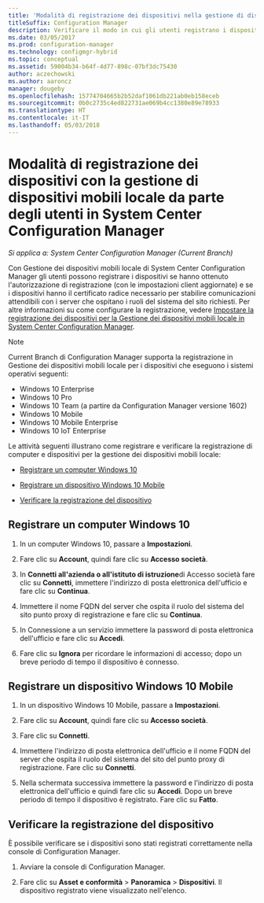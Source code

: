 ```yaml
---
title: 'Modalità di registrazione dei dispositivi nella gestione di dispositivi mobili locale '
titleSuffix: Configuration Manager
description: Verificare il modo in cui gli utenti registrano i dispositivi con la gestione dei dispositivi mobili locale in System Center Configuration Manager.
ms.date: 03/05/2017
ms.prod: configuration-manager
ms.technology: configmgr-hybrid
ms.topic: conceptual
ms.assetid: 59004b34-b64f-4d77-898c-07bf3dc75430
author: aczechowski
ms.author: aaroncz
manager: dougeby
ms.openlocfilehash: 15774704665b2b52daf1061db221ab0eb158eceb
ms.sourcegitcommit: 0b0c2735c4ed822731ae069b4cc1380e89e78933
ms.translationtype: HT
ms.contentlocale: it-IT
ms.lasthandoff: 05/03/2018
---
```

# <a name="how-users-enroll-devices-with-on-premises-mobile-device-management-in-system-center-configuration-manager"></a>Modalità di registrazione dei dispositivi con la gestione di dispositivi mobili locale da parte degli utenti in System Center Configuration Manager

*Si applica a: System Center Configuration Manager (Current Branch)*

Con Gestione dei dispositivi mobili locale di System Center Configuration Manager gli utenti possono registrare i dispositivi se hanno ottenuto l'autorizzazione di registrazione (con le impostazioni client aggiornate) e se i dispositivi hanno il certificato radice necessario per stabilire comunicazioni attendibili con i server che ospitano i ruoli del sistema del sito richiesti. Per altre informazioni su come configurare la registrazione, vedere [Impostare la registrazione dei dispositivi per la Gestione dei dispositivi mobili locale in System Center Configuration Manager](../../mdm/get-started/set-up-device-enrollment-on-premises-mdm.md).  

> [!NOTE]  
>  Current Branch di Configuration Manager supporta la registrazione in Gestione dei dispositivi mobili locale per i dispositivi che eseguono i sistemi operativi seguenti:  
>   
> -  Windows 10 Enterprise  
> -   Windows 10 Pro  
> -   Windows 10 Team \(a partire da Configuration Manager versione 1602\)  
> -   Windows 10 Mobile  
> -   Windows 10 Mobile Enterprise
> -   Windows 10 IoT Enterprise   

Le attività seguenti illustrano come registrare e verificare la registrazione di computer e dispositivi per la gestione dei dispositivi mobili locale:  

-   [Registrare un computer Windows 10](#bkmk_enrollDesk)  

-   [Registrare un dispositivo Windows 10 Mobile](#bkmk_enrollMob)  

-   [Verificare la registrazione del dispositivo](#bkmk_verify)  

##  <a name="bkmk_enrollDesk"></a> Registrare un computer Windows 10  

1.  In un computer Windows 10, passare a **Impostazioni**.  

2.  Fare clic su **Account**, quindi fare clic su **Accesso società**.  

3.  In **Connetti all'azienda o all'istituto di istruzione**di Accesso società fare clic su **Connetti**, immettere l'indirizzo di posta elettronica dell'ufficio e fare clic su **Continua**.  

4.  Immettere il nome FQDN del server che ospita il ruolo del sistema del sito punto proxy di registrazione e fare clic su **Continua**.  

5.  In Connessione a un servizio immettere la password di posta elettronica dell'ufficio e fare clic su **Accedi**.  

6.  Fare clic su **Ignora** per ricordare le informazioni di accesso; dopo un breve periodo di tempo il dispositivo è connesso.  

##  <a name="bkmk_enrollMob"></a> Registrare un dispositivo Windows 10 Mobile  

1.  In un dispositivo Windows 10 Mobile, passare a **Impostazioni**.  

2.  Fare clic su **Account**, quindi fare clic su **Accesso società**.  

3.  Fare clic su **Connetti**.  

4.  Immettere l'indirizzo di posta elettronica dell'ufficio e il nome FQDN del server che ospita il ruolo del sistema del sito del punto proxy di registrazione. Fare clic su **Connetti**.  

5.  Nella schermata successiva immettere la password e l'indirizzo di posta elettronica dell'ufficio e quindi fare clic su **Accedi**. Dopo un breve periodo di tempo il dispositivo è registrato. Fare clic su **Fatto**.  

##  <a name="bkmk_verify"></a> Verificare la registrazione del dispositivo  
 È possibile verificare se i dispositivi sono stati registrati correttamente nella console di Configuration Manager.  

1.  Avviare la console di Configuration Manager.  

2.  Fare clic su **Asset e conformità** > **Panoramica** > **Dispositivi**. Il dispositivo registrato viene visualizzato nell'elenco.  
